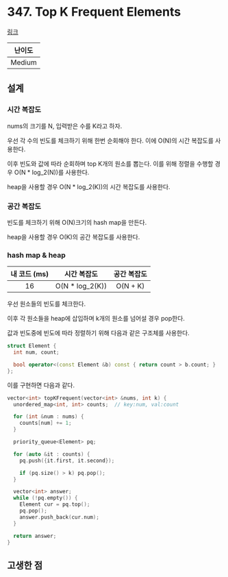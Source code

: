 # 347. Top K Frequent Elements

[링크](https://leetcode.com/problems/top-k-frequent-elements/)

| 난이도 |
| :----: |
| Medium |

## 설계

### 시간 복잡도

nums의 크기를 N, 입력받은 수를 K라고 하자.

우선 각 수의 빈도를 체크하기 위해 한번 순회해야 한다. 이에 O(N)의 시간 복잡도를 사용한다.

이후 빈도와 값에 따라 순회하며 top K개의 원소를 뽑는다. 이를 위해 정렬을 수행할 경우 O(N \* log_2(N))를 사용한다.

heap을 사용할 경우 O(N \* log_2(K))의 시간 복잡도를 사용한다.

### 공간 복잡도

빈도를 체크하기 위해 O(N)크기의 hash map을 만든다.

heap을 사용할 경우 O(K)의 공간 복잡도를 사용한다.

### hash map & heap

| 내 코드 (ms) |   시간 복잡도    | 공간 복잡도 |
| :----------: | :--------------: | :---------: |
|      16      | O(N \* log_2(K)) |  O(N + K)   |

우선 원소들의 빈도를 체크한다.

이후 각 원소들을 heap에 삽입하며 k개의 원소를 넘어설 경우 pop한다.

값과 빈도중에 빈도에 따라 정렬하기 위해 다음과 같은 구조체를 사용한다.

```cpp
struct Element {
  int num, count;

  bool operator<(const Element &b) const { return count > b.count; }
};
```

이를 구현하면 다음과 같다.

```cpp
vector<int> topKFrequent(vector<int> &nums, int k) {
  unordered_map<int, int> counts;  // key:num, val:count

  for (int &num : nums) {
    counts[num] += 1;
  }

  priority_queue<Element> pq;

  for (auto &it : counts) {
    pq.push({it.first, it.second});

    if (pq.size() > k) pq.pop();
  }

  vector<int> answer;
  while (!pq.empty()) {
    Element cur = pq.top();
    pq.pop();
    answer.push_back(cur.num);
  }

  return answer;
}
```

## 고생한 점
